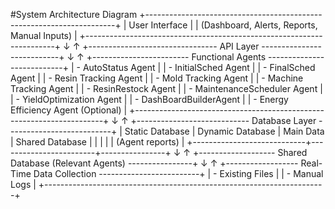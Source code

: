 #System Architecture Diagram
+----------------------------------------------------------------------+
|                         User Interface                               |
|     (Dashboard, Alerts, Reports, Manual Inputs)                      |
+----------------------------------------------------------------------+
                     ↓                 ↑
+-------------------------------- API Layer ---------------------------+
                     ↓                 ↑
+------------------------ Functional Agents ---------------------------+
|  - AutoStatus Agent                                                  |
|  - InitialSched Agent                                                |
|  - FinalSched Agent                                                  |
|  - Resin Tracking Agent                                              |
|  - Mold Tracking Agent                                               |
|  - Machine Tracking Agent                                            |
|  - ResinRestock Agent                                                |
|  - MaintenanceScheduler Agent                                        |
|  - YieldOptimization Agent                                           |
|  - DashBoardBuilderAgent                                             |
|  - Energy Efficiency Agent (Optional)                                |
+----------------------------------------------------------------------+
                     ↓                 ↑
+---------------------------- Database Layer --------------------------+
| Static Database  | Dynamic Database  | Main Data  | Shared Database  |
|                  |                   |            | (Agent reports)  |
+----------------------------+------------------------+----------------+
                     ↓                 ↑
+------------------- Shared Database (Relevant Agents) ----------------+
                     ↓                 ↑
+------------------ Real-Time Data Collection -------------------------+
|  - Existing Files                                                    |
|  - Manual Logs                                                       |
+----------------------------------------------------------------------+

```